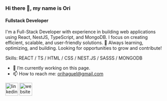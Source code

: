 ### Hi there 👋, my name is Ori
#### Fullstack Developer
I'm a Full-Stack Developer with experience in building web applications using React, NestJS, TypeScript, and MongoDB. I focus on creating efficient, scalable, and user-friendly solutions.
🚀 Always learning, optimizing, and building. Looking for opportunities to grow and contribute!

Skills: REACT / TS / HTML / CSS / NEST.JS / SASSS / MONGODB  

- 🔭 I’m currently working on this page. 
- 📫 How to reach me: orihaguel@gmail.com 


[<img src='https://cdn.jsdelivr.net/npm/simple-icons@3.0.1/icons/linkedin.svg' alt='linkedin' height='40'>](https://www.linkedin.com/in/https://www.linkedin.com/in/ori-haguel-2580622a9//)  [<img src='https://cdn.jsdelivr.net/npm/simple-icons@3.0.1/icons/icloud.svg' alt='website' height='40'>](orihaguel.com)  



<!--
**OriHaguel/OriHaguel** is a ✨ _special_ ✨ repository because its `README.md` (this file) appears on your GitHub profile.

Here are some ideas to get you started:

- 🔭 I’m currently working on ...
- 🌱 I’m currently learning ...
- 👯 I’m looking to collaborate on ...
- 🤔 I’m looking for help with ...
- 💬 Ask me about ...
- 📫 How to reach me: ...
- 😄 Pronouns: ...
- ⚡ Fun fact: ...
-->
